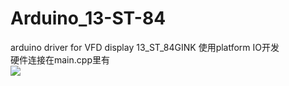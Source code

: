 # Arduino_13-ST-84
arduino driver for VFD display 13_ST_84GINK
使用platform IO开发  
硬件连接在main.cpp里有  
![](https://github.com/TerayTech/Arduino_13-ST-84/blob/main/photo.jpg)  
